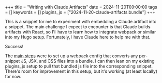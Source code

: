 +++
title = "Writing with Claude Artifacts"
date = 2024-11-20T00:00:00
tags = []
keywords = []
plugins_js = ["2024-11-20-claude-artifacts.bundle"]
+++

This is a snippet for me to experiment with embedding a Claude artifact into a snippet.
The main challenge I expect to encounter is that Claude builds artifacts with React, so I'll have to learn how to integrate webpack or similar into my Hugo setup. Fortunately, I have Claude here to help me with that.

<div id="jellybean-container"></div>

Success!

The [main steps](https://github.com/dbieber/davidbieber.com/pull/3/files) were to set up a webpack config that converts any per-snippet JS, JSX, and CSS files into a bundle. I can then lean on my existing plugins_js setup to pull that bundled js file into the corresponding snippet. There's room for improvement in this setup, but it's working (at least locally) for now.

